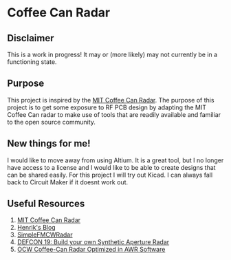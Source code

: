 # Coffee Can Radar

## Disclaimer
This is a work in progress! It may or (more likely) may not currently be in a functioning state. 

## Purpose

This project is inspired by the [MIT Coffee Can Radar](https://ocw.mit.edu/resources/res-ll-003-build-a-small-radar-system-capable-of-sensing-range-doppler-and-synthetic-aperture-radar-imaging-january-iap-2011/). The purpose of this project is to get some exposure to RF PCB design by adapting the MIT Coffee Can radar to make use of tools that are readily available and familiar to the open source community.

## New things for me!

I would like to move away from using Altium. It is a great tool, but I no longer have access to a license and I would like to be able to create designs that can be shared easily. For this project I will try out Kicad. I can always fall back to Circuit Maker if it doesnt work out. 

## Useful Resources

1. [MIT Coffee Can Radar](https://ocw.mit.edu/resources/res-ll-003-build-a-small-radar-system-capable-of-sensing-range-doppler-and-synthetic-aperture-radar-imaging-january-iap-2011/)
2. [Henrik's Blog](https://hforsten.com/)
3. [SimpleFMCWRadar](https://github.com/lukeweston/SimpleFMCWRadar)
4. [DEFCON 19: Build your own Synthetic Aperture Radar](https://www.youtube.com/watch?v=MViVyocQhVw)
5. [OCW Coffee-Can Radar Optimized in AWR Software](https://www.awr.com/serve/v-rdr-cfcn)

